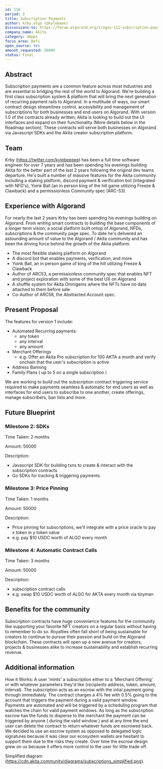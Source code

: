```yaml
---
id: 116
period: 3
title: Subscription Payments
author: krby.algo (@kylebeee)
discussions-to: https://forum.algorand.org/t/xgov-111-subscription-payments/10875
company_name: Akita
category: dApps
focus_area: Defi
open_source: Yes
amount_requested: 50000
status: Final
---
```


## Abstract
Subscription payments are a common feature across most industries and are essential to bridging the rest of the world to Algorand. We're building a first class subscription system & platform that will bring the next generation of recurring payment rails to Algorand. In a multitude of ways, our smart contract design streamlines control, accessibility and management of subscriptions for both businesses and end users on Algorand. With version 1.0 of the contracts already written; Akita is looking to build out the UI interfaces and expand on their functionality (More details below in the Roadmap section). These contracts will serve both businesses on Algorand via Javascript SDKs and the Akita creator subscription platform.

## Team
Krby (https://twitter.com/kylebeeeee) has been a full time software engineer for over 7 years and has been spending his evenings building Akita for the better part of the last 2 years following the original dev teams departure. He's built a number of massive features for the Akita community including a staking platform, discord payment & verification bot (integrated with NFD's), Yoink Ball (an in person king of the hill game utilizing Freeze & Clawback) and a permissionless Community spec (ARC-53).

## Experience with Algorand
For nearly the last 2 years Krby has been spending his evenings building on Algorand. From writing smart contracts to building the base components of a longer term vision; a social platform built ontop of Algorand, NFDs, subscriptions & the community page spec. To date he's delivered an astounding amount of value to the Algorand / Akita community and has been the driving force behind the growth of the Akita platform:

- The most flexible staking platform on Algorand
- A discord bot that enables payments, verification, and more
- Yoink Ball, an in person game of king of the hill utilizing Freeze & Clawback
- Author of ARC53, a permissionless community spec that enables NFT and project exploration with some of the best UX on Algorand
- A shuffle system for Akita Omnigems where the NFTs have no data attached to them before sale
- Co-Author of ARC58, the Abstracted Account spec.

## Present Proposal
The features for version 1 include:

- Automated Recurring payments:
    - any token
    - any interval
    - any amount
- Merchant Offerings
    - e.g. Offer an Akita Pro subscription for 100 AKTA a month and verify onchain that the user's subscription is active
- Address Banning
- Family Plans ( up to 5 on a single subscription )

We are working to build out the subscription contract triggering service required to make payments seamless & automatic for end users as well as interfaces for end users to subscribe to one another, create offerings, manage subscribers, ban lists and more.

## Future Blueprint


### Milestone 2: SDKs
Time Taken: 2 months

Amount: 50000

Description:
 - Javascript SDK for building txns to create & interact with the subscription contracts
 - Go SDKs for tracking & triggering payments


### Milestone 3: Price Pinning
Time Taken: 1 months

Amount: 50000

Description:
 - Price pinning for subscriptions, we'll integrate with a price oracle to pay x token in y token value
 - e.g. pay $10 USDC worth of ALGO every month


### Milestone 4: Automatic Contract Calls
Time Taken: 3 months

Amount: 50000

Description:
 - subscription contract calls
 - e.g. swap $10 USDC worth of ALGO for AKTA every month via tinyman

## Benefits for the community
Subscription contracts have huge convenience features for the community like supporting your favorite NFT creators on a regular basis without having to remember to do so. Royalties often fall short of being sustainable for creators to continue to pursue their passion and build on the Algorand blockchain. These contracts will open up a new avenue for creators, projects & businesses alike to increase sustainability and establish recurring revenue.


## Additional information
How it Works:
A user 'mints' a subscription either to a 'Merchant Offering' or with whatever parameters they'd like (recipients address, token, amount, interval). The subscription acts as an escrow with the intial payment going through immediately. The contract charges a 4% fee with 0.5% going to the account that triggers the payment during a valid payment window. Payments are automated and will be triggered by a scheduling program that watches the chain for valid payment windows. As long as the subscription escrow has the funds to disperse to the merchant the payment can be triggered by anyone ( during the valid window ) and at any time the end user can delete the contract to return whatever funds are escrowed back. We decided to use an escrow system as opposed to delegated logic signatures because it was clear our ecosystem wallets are hesitant to support them due to the risks they create. Over time the escrow design grew on us because it offers more control to the user for little trade off.

Simplified diagram (https://cdn.akita.community/diagrams/subscriptions_simplified.png).
